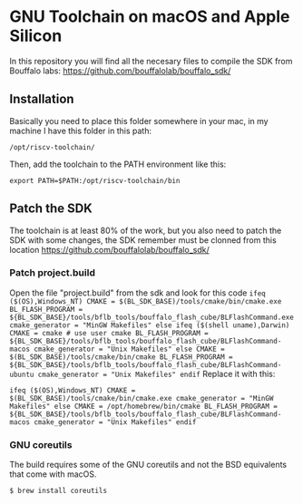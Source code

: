 # GNU Toolchain on macOS and Apple Silicon

In this repository you will find all the necesary files to compile
the SDK from Bouffalo labs: https://github.com/bouffalolab/bouffalo_sdk/

## Installation
Basically you need to place this folder somewhere in your mac, in my machine I have this folder in this path:

`/opt/riscv-toolchain/`

Then, add the toolchain to the PATH environment like this:

`export PATH=$PATH:/opt/riscv-toolchain/bin`

## Patch the SDK
The toolchain is at least 80% of the work, but you also need to patch the SDK with some changes, the SDK remember must be clonned from this location https://github.com/bouffalolab/bouffalo_sdk/

### Patch project.build
Open the file "project.build" from the sdk and look for this code
`
ifeq ($(OS),Windows_NT)
CMAKE = $(BL_SDK_BASE)/tools/cmake/bin/cmake.exe
BL_FLASH_PROGRAM = ${BL_SDK_BASE}/tools/bflb_tools/bouffalo_flash_cube/BLFlashCommand.exe
cmake_generator = "MinGW Makefiles"
else
	ifeq ($(shell uname),Darwin)
	CMAKE = cmake # use user cmake
	BL_FLASH_PROGRAM = ${BL_SDK_BASE}/tools/bflb_tools/bouffalo_flash_cube/BLFlashCommand-macos
	cmake_generator = "Unix Makefiles"
	else
	CMAKE = $(BL_SDK_BASE)/tools/cmake/bin/cmake
	BL_FLASH_PROGRAM = ${BL_SDK_BASE}/tools/bflb_tools/bouffalo_flash_cube/BLFlashCommand-ubuntu
	cmake_generator = "Unix Makefiles"
	endif
    `
Replace it with this:

`
ifeq ($(OS),Windows_NT)
CMAKE = $(BL_SDK_BASE)/tools/cmake/bin/cmake.exe
cmake_generator = "MinGW Makefiles"
else
CMAKE = /opt/homebrew/bin/cmake
BL_FLASH_PROGRAM = ${BL_SDK_BASE}/tools/bflb_tools/bouffalo_flash_cube/BLFlashCommand-macos
cmake_generator = "Unix Makefiles"
endif
`

### GNU coreutils

The build requires some of the GNU coreutils and not the BSD equivalents that come with macOS.


`$ brew install coreutils`

